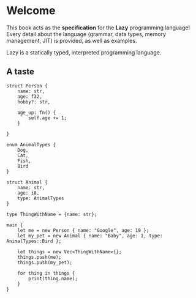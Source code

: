# Welcome

This book acts as the **specification** for the **Lazy** programming language! Every detail about the language (grammar, data types, memory management, JIT) is provided, as well as examples. 

Lazy is a statically typed, interpreted programming language. 

## A taste

```
struct Person {
    name: str,
    age: f32,
    hobby?: str,

    age_up: fn() {
        self.age += 1;
    }

}

enum AnimalTypes {
    Dog,
    Cat,
    Fish,
    Bird
}

struct Animal {
    name: str,
    age: i8,
    type: AnimalTypes
}

type ThingWithName = {name: str};

main {
    let me = new Person { name: "Google", age: 19 };
    let my_pet = new Animal { name: "Baby", age: 1, type: AnimalTypes::Bird };

    let things = new Vec<ThingWithName>{};
    things.push(me);
    things.push(my_pet);

    for thing in things {
        print(thing.name);
    }
}
```